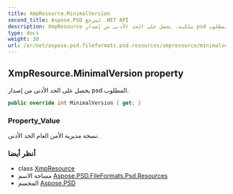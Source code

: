 ```yaml
---
title: XmpResource.MinimalVersion
second_title: Aspose.PSD لمرجع .NET API
description: XmpResource ملكية. يحصل على الحد الأدنى من إصدار psd المطلوب.
type: docs
weight: 30
url: /ar/net/aspose.psd.fileformats.psd.resources/xmpresource/minimalversion/
---
```

## XmpResource.MinimalVersion property

يحصل على الحد الأدنى من إصدار psd المطلوب.

```csharp
public override int MinimalVersion { get; }
```

### Property_Value

نسخة مديرية الأمن العام الحد الأدنى.

### أنظر أيضا

* class [XmpResource](../)
* مساحة الاسم [Aspose.PSD.FileFormats.Psd.Resources](../../xmpresource/)
* المجسم [Aspose.PSD](../../../)


